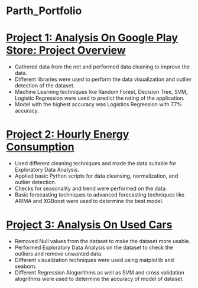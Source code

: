 # Parth_Portfolio

# [Project 1: Analysis On Google Play Store: Project Overview](https://github.com/parth1028/Projects)
* Gathered data from the net and performed data cleaning to improve the data.
* Different libraries were used to perform the data visualization and outlier detection of the dataset.
* Machine Learning techniques like Random Forest, Decision Tree, SVM, Logistic Regression were used to predict the rating of the application.
*	Model with the highest accuracy was Logistics Regression with 77% accuracy.



# [Project 2: Hourly Energy Consumption](https://github.com/parth1028/Projects)
*	Used different cleaning techniques and made the data suitable for Exploratory Data Analysis. 
* Applied basic Python scripts for data cleansing, normalization, and outlier detection.
*	Checks for seasonality and trend were performed on the data.
*	Basic forecasting techniques to advanced forecasting techniques like ARIMA and XGBoost were used to determine the best model.



# [Project 3: Analysis On Used Cars](https://github.com/parth1028/Projects)
* Removed Null values from the dataset to make the dataset more usable.
* Performed Exploratory Data Analysis on the dataset to check the outliers and remove unwanted data.
* Different visualization techniques were used using matplotlib and seaborn.
* Different Regression Alogorithms as well as SVM and cross validation alogrithms were used to determine the accuracy of model of dataset.



